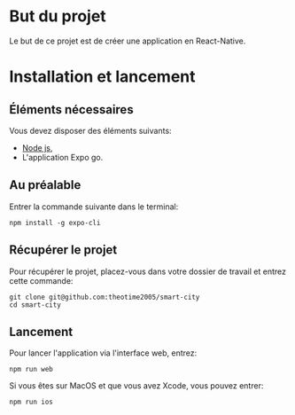 # But du projet
Le but de ce projet est de créer une application en React-Native.

# Installation et lancement
## Éléments nécessaires
Vous devez disposer des éléments suivants:
- [Node js](https://nodejs.org/fr),
- L'application Expo go.

## Au préalable
Entrer la commande suivante dans le terminal:
```shell
npm install -g expo-cli
```

## Récupérer le projet
Pour récupérer le projet, placez-vous dans votre dossier de travail et entrez cette commande:
```shell
git clone git@github.com:theotime2005/smart-city
cd smart-city
```

## Lancement
Pour lancer l'application via l'interface web, entrez:
```shell
npm run web
```
Si vous êtes sur MacOS et que vous avez Xcode, vous pouvez entrer:
```shell
npm run ios
```
